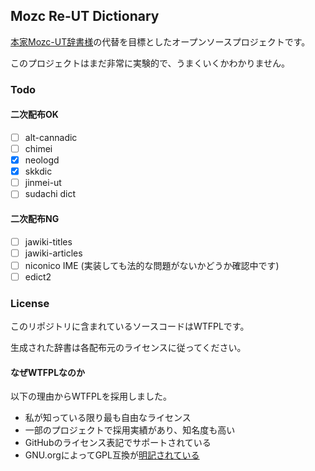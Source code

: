 ## Mozc Re-UT Dictionary

[本家Mozc-UT辞書様](http://linuxplayers.g1.xrea.com/mozc-ut.html)の代替を目標としたオープンソースプロジェクトです。

このプロジェクトはまだ非常に実験的で、うまくいくかわかりません。

### Todo

#### 二次配布OK

- [ ] alt-cannadic
- [ ] chimei
- [x] neologd
- [x] skkdic
- [ ] jinmei-ut
- [ ] sudachi dict

#### 二次配布NG

- [ ] jawiki-titles
- [ ] jawiki-articles
- [ ] niconico IME (実装しても法的な問題がないかどうか確認中です)
- [ ] edict2

### License

このリポジトリに含まれているソースコードはWTFPLです。

生成された辞書は各配布元のライセンスに従ってください。

#### なぜWTFPLなのか

以下の理由からWTFPLを採用しました。

- 私が知っている限り最も自由なライセンス
- 一部のプロジェクトで採用実績があり、知名度も高い
- GitHubのライセンス表記でサポートされている
- GNU.orgによってGPL互換が[明記されている](https://www.gnu.org/licenses/license-list.html#WTFPL)

